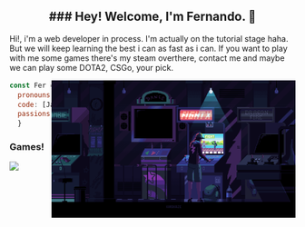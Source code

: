 <h2 align="center" size="100">### Hey! Welcome, I'm Fernando. 👋</h2>

<p>Hi!, i'm a web developer in process. I'm actually on the tutorial stage haha. But we will keep learning the best i can as fast as i can. If you want to play with me some games there's my steam overthere, contact me and maybe we can play some DOTA2, CSGo, your pick.</p>

<!--![image](https://github.com/Faerk77/Faerk77/blob/main/vg.gif)-->

<img align="right" src="https://github.com/Faerk77/Faerk77/blob/main/vg.gif" alt="playing with an arcade machine"  width="430"/>


```js
const Fer = {
  pronouns: "he" | "him",
  code: [Javascript, HTML, CSS,],
  passions: [Technologies, Gaming, Electronic, Music],
  } 
```

### Games!

[<img src="https://img.shields.io/badge/Steam-%23000000.svg?&style=for-the-badge&logo=steam&logoColor=white" width="180" />](https://steamcommunity.com/id/Faeerk/)

